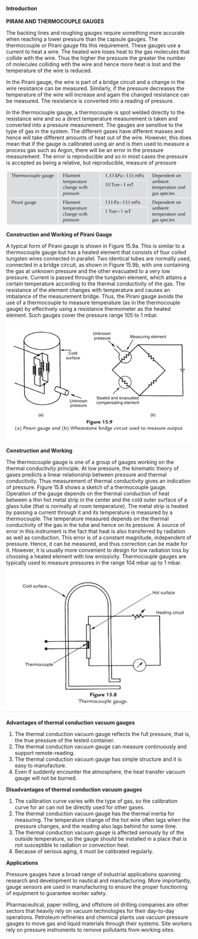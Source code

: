 #### Introduction 

**PIRANI AND THERMOCOUPLE GAUGES**

The backing lines and roughing gauges require something more accurate when reaching a lower pressure than the capsule gauges. The thermocouple or Pirani gauge fits this requirement. These gauges use a current to heat a wire. The heated wire loses heat to the gas molecules that collide with the wire. Thus the higher the pressure the greater the number of molecules colliding with the wire and hence more heat is lost and the temperature of the wire is reduced. 

In the Pirani gauge, the wire is part of a bridge circuit and a change in the wire resistance can be measured. Similarly, if the pressure decreases the temperature of the wire will increase and again the changed resistance can be measured. The resistance is converted into a reading of pressure. 

In the thermocouple gauge, a thermocouple is spot welded directly to the resistance wire and so a direct temperature measurement is taken and converted into a pressure measurement. The gauges are sensitive to the type of gas in the system. The different gases have different masses and hence will take different amounts of heat out of the wire. However, this does mean that if the gauge is calibrated using air and is then used to measure a process gas such as Argon, there will be an error in the pressure measurement. The error is reproducible and so in most cases the pressure is accepted as being a relative, but reproducible, measure of pressure 

![1](images/figure1.PNG)

**Construction and Working of Pirani Gauge** 

A typical form of Pirani gauge is shown in Figure 15.9a. This is similar to a thermocouple gauge but has a heated element that consists of four coiled tungsten wires connected in parallel. Two identical tubes are normally used, connected in a bridge circuit, as shown in Figure 15.9b, with one containing the gas at unknown pressure and the other evacuated to a very low pressure. Current is passed through the tungsten element, which attains a certain temperature according to the thermal conductivity of the gas. The resistance of the element changes with temperature and causes an imbalance of the measurement bridge. Thus, the Pirani gauge avoids the use of a thermocouple to measure temperature (as in the thermocouple gauge) by effectively using a resistance thermometer as the heated element. Such gauges cover the pressure range 105 to 1 mbar.

![2](images/figure2.PNG)

**Construction and Working**

The thermocouple gauge is one of a group of gauges working on the thermal conductivity principle. At low pressure, the kinematic theory of gases predicts a linear relationship between pressure and thermal conductivity. Thus measurement of thermal conductivity gives an indication of pressure. Figure 15.8 shows a sketch of a thermocouple gauge. Operation of the gauge depends on the thermal conduction of heat between a thin hot metal strip in the center and the cold outer surface of a glass tube (that is normally at room temperature). The metal strip is heated by passing a current through it and its temperature is measured by a thermocouple. The temperature measured depends on the thermal conductivity of the gas in the tube and hence on its pressure. A source of error in this instrument is the fact that heat is also transferred by radiation as well as conduction. This error is of a constant magnitude, independent of pressure. Hence, it can be measured, and thus correction can be made for it. However, it is usually more convenient to design for low radiation loss by choosing a heated element with low emissivity. Thermocouple gauges are typically used to measure pressures in the range 104 mbar up to 1 mbar.

![3](images/figure3.PNG)

**Advantages of thermal conduction vacuum gauges**

1. The thermal conduction vacuum gauge reflects the full pressure, that is, the true pressure of the tested container.
2. The thermal conduction vacuum gauge can measure continuously and support remote-reading.
3. The thermal conduction vacuum gauge has simple structure and it is easy to manufacture.
4. Even if suddenly encounter the atmosphere, the heat transfer vacuum gauge will not be burned.

**Disadvantages of thermal conduction vacuum gauges**

1. The calibration curve varies with the type of gas, so the calibration curve for air can not be directly used for other gases.
2. The thermal conduction vacuum gauge has the thermal inertia for measuring. The temperature change of the hot wire often lags when the pressure changes, and the reading also lags behind for some time.
3. The thermal conduction vacuum gauge is affected seriously by of the outside temperature, so the gauge should be installed in a place that is not susceptible to radiation or convection heat.
4. Because of serious aging, it must be calibrated regularly.

**Applications** 

Pressure gauges have a broad range of industrial applications spanning research and development to nautical and manufacturing. More importantly, gauge sensors are used in manufacturing to ensure the proper functioning of equipment to guarantee worker safety.

Pharmaceutical, paper milling, and offshore oil drilling companies are other sectors that heavily rely on vacuum technologies for their day-to-day operations. Petroleum refineries and chemical plants use vacuum pressure gauges to move gas and liquid materials through their systems. Site workers rely on pressure instruments to remove pollutants from working sites.

